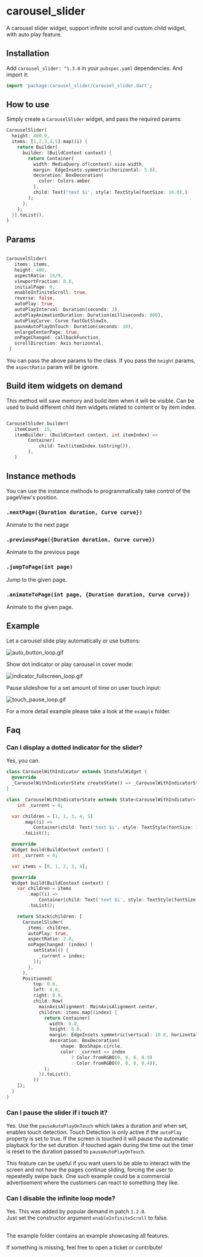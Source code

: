 # carousel_slider

A carousel slider widget, support infinite scroll and custom child widget, with auto play feature.

## Installation

Add `carousel_slider: ^1.3.0` in your `pubspec.yaml` dependencies. And import it:

```dart
import 'package:carousel_slider/carousel_slider.dart';
```

## How to use

Simply create a `CarouselSlider` widget, and pass the required params:

```dart
CarouselSlider(
  height: 400.0,
  items: [1,2,3,4,5].map((i) {
    return Builder(
      builder: (BuildContext context) {
        return Container(
          width: MediaQuery.of(context).size.width,
          margin: EdgeInsets.symmetric(horizontal: 5.0),
          decoration: BoxDecoration(
            color: Colors.amber
          ),
          child: Text('text $i', style: TextStyle(fontSize: 16.0),)
        );
      },
    );
  }).toList(),
)
```

## Params

```dart

CarouselSlider(
   items: items,
   height: 400,
   aspectRatio: 16/9,
   viewportFraction: 0.8,
   initialPage: 0,
   enableInfiniteScroll: true,
   reverse: false,
   autoPlay: true,
   autoPlayInterval: Duration(seconds: 3),
   autoPlayAnimationDuration: Duration(milliseconds: 800),
   autoPlayCurve: Curve.fastOutSlowIn,
   pauseAutoPlayOnTouch: Duration(seconds: 10),
   enlargeCenterPage: true,
   onPageChanged: callbackFunction,
   scrollDirection: Axis.horizontal,
 )
```

You can pass the above params to the class. If you pass the `height` params, the `aspectRatio` param will be ignore.

## Build item widgets on demand

This method will save memory and build item when it will be visible.
Can be used to build different child item widgets related to content or by item index.

```dart

CarouselSlider.builder(
   itemCount: 15,
   itemBuilder: (BuildContext context, int itemIndex) =>
        Container(
            child: Text(itemIndex.toString()),
        ),
   )
```

## Instance methods

You can use the instance methods to programmatically take control of the pageView's position.

### `.nextPage({Duration duration, Curve curve})`

Animate to the next page

### `.previousPage({Duration duration, Curve curve})`

Animate to the previous page

### `.jumpToPage(int page)`

Jump to the given page.

### `.animateToPage(int page, {Duration duration, Curve curve})`

Animate to the given page.

## Example

Let a carousel slide play automatically or use buttons:

![auto_button_loop.gif](example/auto_button_loop.gif)

Show dot indicator or play carousel in cover mode:

![indicator_fullscreen_loop.gif](example/indicator_fullscreen_loop.gif)

Pause slideshow for a set amount of time on user touch input:

![touch_pause_loop.gif](example/touch_pause_loop.gif)

For a more detail example please take a look at the `example` folder.

## Faq

### Can I display a dotted indicator for the slider?

Yes, you can.

```dart
class CarouselWithIndicator extends StatefulWidget {
  @override
  _CarouselWithIndicatorState createState() => _CarouselWithIndicatorState();
}

class _CarouselWithIndicatorState extends State<CarouselWithIndicator> {
    int _current = 0;

  var children = [1, 2, 3, 4, 5]
      .map((i) =>
          Container(child: Text('text $i', style: TextStyle(fontSize: 16.0))))
      .toList();

  @override
  Widget build(BuildContext context) {
  int _current = 0;

  var items = [0, 1, 2, 3, 4];

  @override
  Widget build(BuildContext context) {
    var children = items
        .map((i) =>
            Container(child: Text('text $i', style: TextStyle(fontSize: 16.0))))
        .toList();

    return Stack(children: [
      CarouselSlider(
        items: children,
        autoPlay: true,
        aspectRatio: 2.0,
        onPageChanged: (index) {
          setState(() {
            _current = index;
          });
        },
      ),
      Positioned(
          top: 0.0,
          left: 0.0,
          right: 0.0,
          child: Row(
            mainAxisAlignment: MainAxisAlignment.center,
            children: items.map((index) {
              return Container(
                width: 8.0,
                height: 8.0,
                margin: EdgeInsets.symmetric(vertical: 10.0, horizontal: 2.0),
                decoration: BoxDecoration(
                    shape: BoxShape.circle,
                    color: _current == index
                        ? Color.fromRGBO(0, 0, 0, 0.9)
                        : Color.fromRGBO(0, 0, 0, 0.4)),
              );
            }).toList(),
          ))
    ]);
  }
}

```

### Can I pause the slider if i touch it?

Yes.
Use the `pauseAutoPlayOnTouch` which takes a duration and when set, enables touch detection.
Touch Detection is only active if the `autoPlay` property is set to true.
If the screen is touched it will pause the automatic playback for the set duration.
if touched again during the time out the timer is reset to the duration passed to `pauseAutoPlayOnTouch`.

This feature can be useful if you want users to be able to interact with the screen and not have the pages continue sliding, forcing the user to repeatedly swipe back.
One such example could be a commercial advertisement where the customers can react to something they like.

### Can I disable the infinite loop mode?

Yes. This was added by popular demand in patch `1.2.0`.  
Just set the constructor argument `enableInfiniteScroll` to false.

##

The example folder contains an example showcasing all features.

If something is missing, feel free to open a ticket or contribute!
